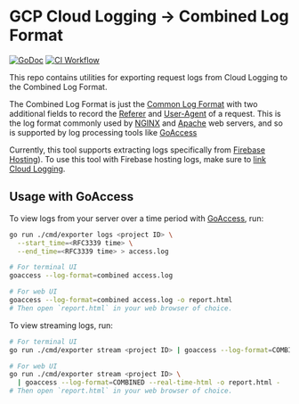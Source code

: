 # GCP Cloud Logging -> Combined Log Format

[![GoDoc](https://pkg.go.dev/badge/github.com/Silicon-Ally/gcp-clf?status.svg)](https://pkg.go.dev/github.com/Silicon-Ally/gcp-clf?tab=doc)
[![CI Workflow](https://github.com/Silicon-Ally/gcp-clf/actions/workflows/test.yml/badge.svg)](https://github.com/Silicon-Ally/gcp-clf/actions?query=branch%3Amain)

This repo contains utilities for exporting request logs from Cloud Logging to the Combined Log Format.

The Combined Log Format is just the [Common Log Format](https://en.wikipedia.org/wiki/Common_Log_Format) with two additional fields to record the [Referer](https://developer.mozilla.org/en-US/docs/Web/HTTP/Headers/Referer) and [User-Agent](https://developer.mozilla.org/en-US/docs/Web/HTTP/Headers/User-Agent) of a request. This is the log format commonly used by [NGINX](https://nginx.org/en/docs/http/ngx_http_log_module.html) and [Apache](https://httpd.apache.org/docs/2.4/logs.html#combined) web servers, and so is supported by log processing tools like [GoAccess](https://goaccess.io/)

Currently, this tool supports extracting logs specifically from [Firebase Hosting](https://firebase.google.com/docs/hosting/)). To use this tool with Firebase hosting logs, make sure to [link Cloud Logging](https://firebase.google.com/docs/hosting/web-request-logs-and-metrics#link-and-monitor).

## Usage with GoAccess

To view logs from your server over a time period with [GoAccess](https://goaccess.io/), run:

```bash
go run ./cmd/exporter logs <project ID> \
  --start_time=<RFC3339 time> \
  --end_time=<RFC3339 time> > access.log

# For terminal UI
goaccess --log-format=combined access.log

# For web UI
goaccess --log-format=combined access.log -o report.html
# Then open `report.html` in your web browser of choice.
```

To view streaming logs, run:

```bash
# For terminal UI
go run ./cmd/exporter stream <project ID> | goaccess --log-format=COMBINED -

# For web UI
go run ./cmd/exporter stream <project ID> \
  | goaccess --log-format=COMBINED --real-time-html -o report.html -
# Then open `report.html` in your web browser of choice.
```
